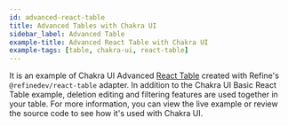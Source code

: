 ```yaml
---
id: advanced-react-table
title: Advanced Tables with Chakra UI
sidebar_label: Advanced Table
example-title: Advanced React Table with Chakra UI
example-tags: [table, chakra-ui, react-table]
---
```


It is an example of Chakra UI Advanced [React Table](https://react-table.tanstack.com/) created with Refine's `@refinedev/react-table` adapter. In addition to the Chakra UI Basic React Table example, deletion editing and filtering features are used together in your table. For more information, you can view the live example or review the source code to see how it's used with Chakra UI.

<CodeSandboxExample path="table-chakra-ui-advanced" />

